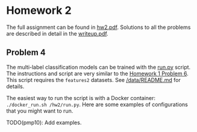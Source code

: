 # Homework 2

The full assignment can be found in [hw2.pdf](hw2.pdf). Solutions to all the
problems are described in detail in the [writeup.pdf](writeup.pdf).

## Problem 4

The multi-label classification models can be trained with the [run.py](run.py)
script. The instructions and script are very similar to the [Homework 1 Problem
6](/hw1/README.md#problem-6). This script requires the `features2` datasets. See
[/data/README.md](/data/README.md) for details.

The easiest way to run the script is with a Docker container: `./docker_run.sh
/hw2/run.py`. Here are some examples of configurations that you might want to
run.

TODO(pmp10): Add examples.